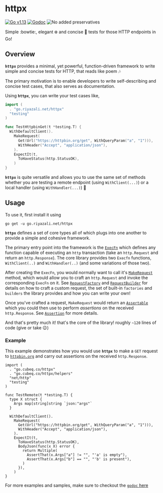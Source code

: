 # httpx

[![Go v1.13](https://img.shields.io/badge/v1.13-blue.svg?labelColor=a8bfc0&color=5692c7&logoColor=fff&style=for-the-badge&logo=Go)](https://golang.org/doc/go1.13)
[![Godoc](https://img.shields.io/badge/godoc-reference-blue.svg?labelColor=a8bfc0&color=5692c7&logoColor=fff&style=for-the-badge)](https://pkg.go.dev/go.riyazali.net/httpx)
![No added preservatives](https://img.shields.io/badge/No-Added_Preservatives-blue.svg?labelColor=a8bfc0&color=5692c7&logoColor=fff&style=for-the-badge)

Simple :bowtie:, elegant :snowflake: and concise :dart: tests for those HTTP endpoints in Go!

## Overview

**`httpx`** provides a minimal, yet powerful, function-driven framework to write simple and concise tests for HTTP, that reads like poem :notes:

The primary motivation is to enable developers to write self-describing and concise test cases, that also serves as documentation.

Using **`httpx`**, you can write your test cases like,

```go
import (
  . "go.riyazali.net/httpx"
  "testing"
)

func TestHttpbinGet(t *testing.T) {
  WithDefaultClient().
    MakeRequest(
      Get(Url("https://httpbin.org/get", WithQueryParam("a", "1"))),
      WithHeader("Accept", "application/json"),
    ).
    ExpectIt(t,
      ToHaveStatus(http.StatusOK),
    )
}
```

**`httpx`** is quite versatile and allows you to use the same set of methods whether you are testing a remote endpoint (using `WithClient(...)`) or a local handler (using `WithHandler(...)`) :tada:

## Usage

To use it, first install it using 

```shell
go get -u go.riyazali.net/httpx
```

**`httpx`** defines a set of core types all of which plugs into one another to provide a simple and cohesive framework.

The primary entry point into the framework is the [`ExecFn`](https://pkg.go.dev/go.riyazali.net/httpx?tab=doc#ExecFn) which defines any function capable of executing an `http` transaction (take an `http.Request` and return an `http.Response`). The core library provides two `Execfn` functions, `WithClient(..)` and `WithHandler(..)` (and some variations of those two).

After creating the `ExecFn`, you would normally want to call it's [`MakeRequest`](https://pkg.go.dev/go.riyazali.net/httpx?tab=doc#ExecFn.MakeRequest) method, which would allow you to craft an `http.Request` and invoke the corresponding `ExecFn` on it. See [`RequestFactory`](https://pkg.go.dev/go.riyazali.net/httpx?tab=doc#RequestFactory) and [`RequestBuilder`](https://pkg.go.dev/go.riyazali.net/httpx?tab=doc#RequestBuilder) for details on how to craft a custom request, the set of built-in `factories` and `builders` the library provides and how you can write your own!

Once you've crafted a request, `MakeRequest` would return an [`Assertable`](https://pkg.go.dev/go.riyazali.net/httpx?tab=doc#Assertable) which you could then use to perform _assertions_ on the received `http.Response`. See [`Assertion`](https://pkg.go.dev/go.riyazali.net/httpx?tab=doc#Assertion) for more details.

And that's pretty much it! that's the core of the library! roughly `~120` lines of code (give or take :wink:)

### Example

This example demonstrates how you would use **`httpx`** to make a `GET` request to [`httpbin.org`](https://httbin.org) and carry out assertions on the received `http.Response`.

```golang
import (
  . "go.cubeq.co/httpx"
  . "go.cubeq.co/httpx/helpers"
  "net/http"
  "testing"
)

func TestRemote(t *testing.T) {
  type X struct {
    Args map[string]string `json:"args"`
  }

  WithDefaultClient().
    MakeRequest(
      Get(Url("https://httpbin.org/get", WithQueryParam("a", "1"))),
      WithHeader("Accept", "application/json"),
    ).
    ExpectIt(t,
      ToHaveStatus(http.StatusOK),
      BodyJson(func(x X) error {
        return Multiple(
          AssertThat(x.Args["a"] != "", "'a' is empty"),
          AssertThat(x.Args["b"] == "", "'b' is present"),
        )
      }),
    )
}
```

For more examples and samples, make sure to checkout the [`godoc` here](https://pkg.go.dev/go.riyazali.net/httpx)
